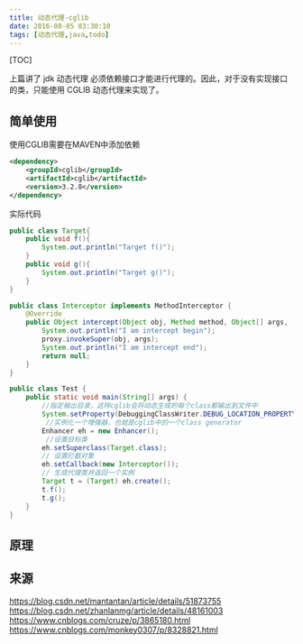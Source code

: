 ```yaml
---
title: 动态代理-cglib
date: 2016-08-05 03:30:10
tags: [动态代理,java,todo]
---
```


[TOC]

上篇讲了 jdk 动态代理 必须依赖接口才能进行代理的。因此，对于没有实现接口的类，只能使用 CGLIB 动态代理来实现了。



<!--more-->


## 简单使用

使用CGLIB需要在MAVEN中添加依赖

```xml
<dependency>
    <groupId>cglib</groupId>
    <artifactId>cglib</artifactId>
    <version>3.2.8</version>
</dependency>
```

实际代码

```java
public class Target{
    public void f(){
        System.out.println("Target f()");
    }
    public void g(){
        System.out.println("Target g()");
    }
}

public class Interceptor implements MethodInterceptor {
    @Override
    public Object intercept(Object obj, Method method, Object[] args,    MethodProxy proxy) throws Throwable {
        System.out.println("I am intercept begin");
        proxy.invokeSuper(obj, args);
        System.out.println("I am intercept end");
        return null;
    }
}

public class Test {
    public static void main(String[] args) {
        //指定输出目录，这样cglib会将动态生成的每个class都输出到文件中
        System.setProperty(DebuggingClassWriter.DEBUG_LOCATION_PROPERTY, "F:\\code");
         //实例化一个增强器，也就是cglib中的一个class generator
        Enhancer eh = new Enhancer();
         //设置目标类
        eh.setSuperclass(Target.class);
        // 设置拦截对象
        eh.setCallback(new Interceptor());
        // 生成代理类并返回一个实例
        Target t = (Target) eh.create();
        t.f();
        t.g();
    }
}
```

## 原理

## 来源

https://blog.csdn.net/mantantan/article/details/51873755
https://blog.csdn.net/zhanlanmg/article/details/48161003
https://www.cnblogs.com/cruze/p/3865180.html
https://www.cnblogs.com/monkey0307/p/8328821.html